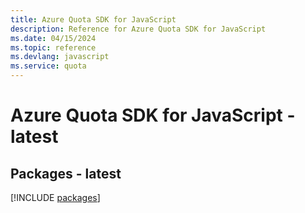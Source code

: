 ```yaml
---
title: Azure Quota SDK for JavaScript
description: Reference for Azure Quota SDK for JavaScript
ms.date: 04/15/2024
ms.topic: reference
ms.devlang: javascript
ms.service: quota
---
```

# Azure Quota SDK for JavaScript - latest
## Packages - latest
[!INCLUDE [packages](quota-index.md)]